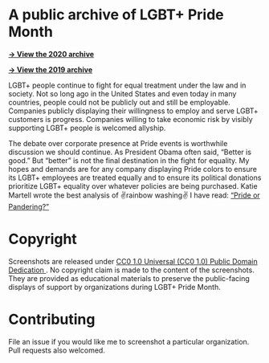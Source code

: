 # A public archive of LGBT+ Pride Month

[**→ View the 2020 archive**](./2020/)

[**→ View the 2019 archive**](./2019/)

LGBT+ people continue to fight for equal treatment under the law and in society. Not so long ago in the United States and even today in many countries, people could not be publicly out and still be employable. Companies publicly displaying their willingness to employ and serve LGBT+ customers is progress. Companies willing to take economic risk by visibly supporting LGBT+ people is welcomed allyship.

The debate over corporate presence at Pride events is worthwhile discussion we should continue. As President Obama often said, “Better is good.” But “better” is not the final destination in the fight for equality. My hopes and demands are for any company displaying Pride colors to ensure its LGBT+ employees are treated equally and to ensure its political donations prioritize LGBT+ equality over whatever policies are being purchased. Katie Martell wrote the best analysis of ✌️rainbow washing✌️ I have read: [“Pride or Pandering?”](https://www.linkedin.com/pulse/pride-pandering-katie-martell/)


# Copyright

Screenshots are released under [CC0 1.0 Universal (CC0 1.0) Public Domain Dedication ](LICENSE). No copyright claim is made to the content of the screenshots. They are provided as educational materials to preserve the public-facing displays of support by organizations during LGBT+ Pride Month.


# Contributing

File an issue if you would like me to screenshot a particular organization. Pull requests also welcomed.
